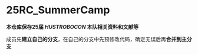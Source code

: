 # 25RC_SummerCamp

**本仓库保存25届 *HUSTROBOCON* 本队相关资料和文献等**

成员先**建立自己的分支**，在自己的分支中先预修改代码，确定无误后再**合并到主分支**

